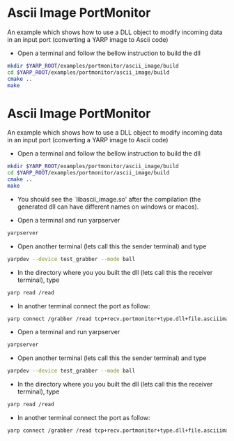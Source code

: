 Ascii Image PortMonitor
=======================

An example which shows how to use a DLL object to modify incoming data
in an input port (converting a YARP image to Ascii code)


* Open a terminal and follow the bellow instruction to build the dll

```bash
mkdir $YARP_ROOT/examples/portmonitor/ascii_image/build
cd $YARP_ROOT/examples/portmonitor/ascii_image/build
cmake ..
make
```

Ascii Image PortMonitor
=======================

An example which shows how to use a DLL object to modify incoming data
in an input port (converting a YARP image to Ascii code)


* Open a terminal and follow the bellow instruction to build the dll

```bash
mkdir $YARP_ROOT/examples/portmonitor/ascii_image/build
cd $YARP_ROOT/examples/portmonitor/ascii_image/build
cmake ..
make
```

* You should see the `libascii_image.so' after the compilation (the generated
  dll can have different names on windows or macos).

* Open a terminal and run yarpserver

```bash
yarpserver
```

* Open another terminal (lets call this the sender terminal) and type

```bash
yarpdev --device test_grabber --mode ball
```

* In the directory where you you built the dll (lets call this the receiver
  terminal), type

```bash
yarp read /read
```

* In another terminal connect the port as follow:

```bash
yarp connect /grabber /read tcp+recv.portmonitor+type.dll+file.asciiimage
```

* Open a terminal and run yarpserver

```bash
yarpserver
```

* Open another terminal (lets call this the sender terminal) and type

```bash
yarpdev --device test_grabber --mode ball
```

* In the directory where you you built the dll (lets call this the receiver
  terminal), type

```bash
yarp read /read
```

* In another terminal connect the port as follow:

```bash
yarp connect /grabber /read tcp+recv.portmonitor+type.dll+file.asciiimage
```

